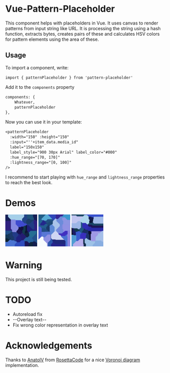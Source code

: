 # Vue-Pattern-Placeholder
This component helps with placeholders in Vue. It uses canvas to render
patterns from input string like URL. It is processing the string using a hash
function, extracts bytes, creates pairs of these and calculates HSV colors for
pattern elements using the area of these.

## Usage
To import a component, write:

    import { patternPlaceholder } from 'pattern-placeholder'

Add it to the `components` property

    components: {
        Whatever,
        patternPlaceholder
    },

Now you can use it in your template:

    <patternPlaceholder
      :width="150" :height="150"
      :input="''+item_data.media_id"
      label="150x150"
      label_style="900 30px Arial" label_color="#000"
      :hue_range="[70, 170]"
      :lightness_range="[0, 100]"
    />

I recommend to start playing with `hue_range` and `lightness_range`
properties to reach the best look.

# Demos

<p float="left">
  <img width="100" height="100" src="./doc/images/a.png" />
  <img width="100" height="100" src="./doc/images/b.png" />
  <img width="100" height="100" src="./doc/images/c.png" />
</p>

# Warning
This project is still being tested.

# TODO
- Autoreload fix
- --Overlay text--
- Fix wrong color representation in overlay text

# Acknowledgements
Thanks to [AnatolV](https://rosettacode.org/wiki/User:AnatolV) from
[RosettaCode](https://rosettacode.org) for a nice
[Voronoi diagram](https://rosettacode.org/wiki/Voronoi_diagram) implementation.
